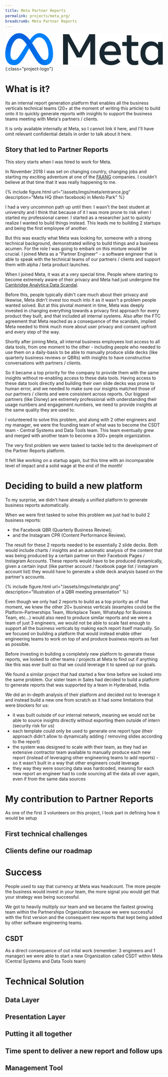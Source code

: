 ```yaml
---
title: Meta Partner Reports
permalink: projects/meta_prg/
breadcrumb: Meta Partner Reports
---
```


![Logo](/assets/imgs/meta/logo.svg){:class="project-logo"}

# What is it?

Its an internal report generation platform that enables all the business verticals technical teams (20+ at the moment of writing this article) to build onto it to quickly generate reports with insights to support the business teams meeting with Meta's partners / clients.

It is only available internally at Meta, so I cannot link it here, and I'll have omit relevant confidential details in order to talk about it here.

## Story that led to Partner Reports

This story starts when I was hired to work for Meta.

In November 2018 I was set on changing country, changing jobs and starting my exciting adventure at one of the [FAANG](https://en.wikipedia.org/wiki/Big_Tech) companies. I couldn't believe at that time that it was really happening to me.

{% include figure.html url="/assets/imgs/meta/entrance.jpg" description="Meta HQ (then facebook) in Menlo Park" %}

I had a very uncommon path up until then: I wasn't the best student at university and I think that because of it I was more prone to risk when I started my professional career. I started as a researcher just to quickly realize I wanted to build things instead. This leads me to building 2 startups and being the first employee of another. 

But this was exactly what Meta was looking for, someone with a strong technical background, demonstrated willing to build things and a business acumen. For the role I was going to embark on this mixture would be crucial. I joined Meta as a "Partner Engineer" - a software engineer that is able to speak with the technical teams of our partners / clients and support them with alpha / beta product launches.

When I joined Meta, it was at a very special time. People where starting to become extremely aware of their privacy and Meta had just undergone the  [Cambridge Analytica Data Scandal](https://en.wikipedia.org/wiki/Facebook%E2%80%93Cambridge_Analytica_data_scandal). 

Before this, people typically didn't care much about their privacy and likewise, Meta didn't invest too much into it as it wasn't a problem people wanted solved. But at this pivotal moment in time, Meta was deeply invested in changing everything towards a privacy first approach for every product they built, and that included all internal systems. Also after the FTC agreement that Meta reached as a consequence of the scandals, implied Meta needed to think much more about user privacy and consent upfront and every step of the way.

Shortly after joining Meta, all internal business employees lost access to all data tools, from one moment to the other - including people who needed to use them on a daily-basis to be able to manually produce slide decks (like quarterly business reviews or QBRs) with insights to have constructive conversations with partners / clients.

So it became a top priority for the company to provide them with the same insights without re-enabling access to these data tools. Having access to these data tools directly and building their own slide decks was prone to human error, and we needed to make sure our insights matched those of our partners / clients and were consistent across reports. Our biggest partners (like Disney) are extremely professional with understanding their usage numbers and engagement numbers, we need to provide insights at the same quality they are used to.

I volunteered to solve this problem, and along with 2 other engineers and my manager, we were the founding team of what was to become the CSDT team - Central Systems and Data Tools team. This team eventually grew and merged with another team to become a 300+ people organization. 

The very first problem we were tasked to tackle led to the development of the Partner Reports platform. 

It felt like working on a startup again, but this time with an incomparable level of impact and a solid wage at the end of the month!

# Deciding to build a new platform

To my surprise, we didn't have already a unified platform to generate business reports automatically.

When we were first tasked to solve this problem we just had to build 2 business reports:
- the Facebook QBR (Quarterly Business Review);
- and the Instagram CPR (Content Performance Review).

The result for these 2 reports needed to be essentially 2 slide decks. Both would include charts / insights and an automatic analysis of the content that was being produced by a certain partner on their Facebook Pages / Instagram Accounts. These reports would have to be produced dynamically, given a certain input (like partner account / facebook page list / instagram account list) they would have to generate a slide deck analysis based on the partner's accounts.


{% include figure.html url="/assets/imgs/meta/qbr.png" description="Illustration of a QBR meeting presentation" %}

Even though we only had 2 reports to build as a top priority as of that moment, we knew the other 20+ business verticals (examples could be the Platform-Partnerships Team, Workplace Team, WhatsApp for Business Team, etc...) would also need to produce similar reports and we were a team of just 3 engineers, we would not be able to scale fast enough to support all the business verticals by making each report itself manually. 
So we focused on building a platform that would instead enable other engineering teams to work on top of and produce business reports as fast as possible.

Before investing in building a completely new platform to generate these reports, we looked to other teams / projects at Meta to find out if anything like this was ever built so that we could leverage it to speed up our goals.

We found a similar project that had started a few time before we looked into the same problem. Our sister team in Sales had decided to build a platform to generate reports that was supported by a team in Hyderabad, India.

We did an in-depth analysis of their platform and decided not to leverage it and instead build a new one from scratch as it had some limitations that were blockers for us:
- it was built outside of our internal network, meaning we would not be able to source insights directly without exporting them outside of intern (security risk for us)
- each template could only be used to generate one report type (their approach didn't allow to dynamically adding / removing slides according to the report)
- the system was designed to scale with their team, as they had an extensive contractor team available to manually produce each new report (instead of leveraging other engineering teams to add reports) - so it wasn't built in a way that other engineers could leverage
- they way they were sourcing data was hardcoded, meaning for each new report an engineer had to code sourcing all the data all over again, even if from the same data sources









# My contribution to Partner Reports

As one of the first 3 volunteers on this project, I took part in defining how it would be setup

## First technical challenges


## Clients define our roadmap

# Success

People used to say that currency at Meta was headcount. The more people the business would invest in your team, the more signal you would get that your strategy was being successful.

We got to heavily multiply our team and we became the fastest growing team within the Partnerships Organization because we were successful with the first version and the consequent new reports that kept being added by other software engineering teams.



## CSDT

As a direct consequence of out inital work (remember: 3 engineers and 1 manager) we were able to start a new Organization called CSDT within Meta (Central Systems and Data Tools team)

# Technical Solution

## Data Layer

## Presentation Layer

## Putting it all together

## Time spent to deliver a new report and follow ups

## Management Tool